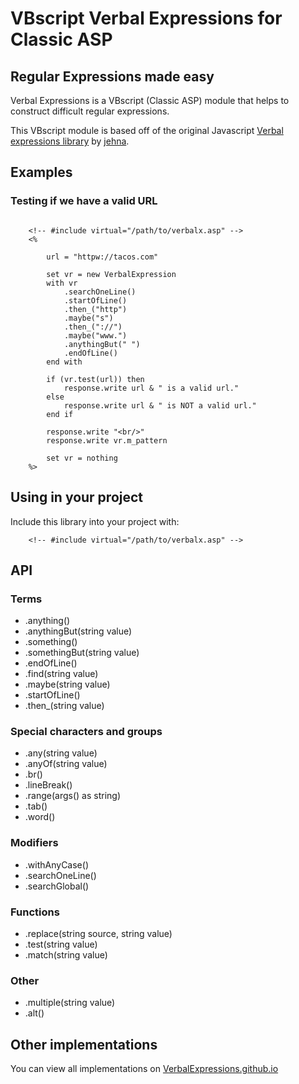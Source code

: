 VBscript Verbal Expressions for Classic ASP
===========================================

## Regular Expressions made easy

Verbal Expressions is a VBscript (Classic ASP) module that helps to construct difficult regular expressions.

This VBscript module is based off of the original Javascript [Verbal expressions library](https://github.com/jehna/VerbalExpressions) by [jehna](https://github.com/jehna/).

## Examples

### Testing if we have a valid URL

```VBscript

    <!-- #include virtual="/path/to/verbalx.asp" -->
    <%

        url = "httpw://tacos.com"

        set vr = new VerbalExpression
        with vr
            .searchOneLine()
            .startOfLine()
            .then_("http")
            .maybe("s")
            .then_("://")
            .maybe("www.")
            .anythingBut(" ")
            .endOfLine()
        end with

        if (vr.test(url)) then
            response.write url & " is a valid url."
        else
            response.write url & " is NOT a valid url."
        end if

        response.write "<br/>"
        response.write vr.m_pattern

        set vr = nothing
    %>

```

## Using in your project

Include this library into your project with:

```VBscript
    <!-- #include virtual="/path/to/verbalx.asp" -->
```

## API

### Terms
* .anything()
* .anythingBut(string value)
* .something()
* .somethingBut(string value)
* .endOfLine()
* .find(string value)
* .maybe(string value)
* .startOfLine()
* .then_(string value)

### Special characters and groups
* .any(string value)
* .anyOf(string value)
* .br()
* .lineBreak()
* .range(args() as string)
* .tab()
* .word()

### Modifiers
* .withAnyCase()
* .searchOneLine()
* .searchGlobal()

### Functions
* .replace(string source, string value)
* .test(string value)
* .match(string value)

### Other
* .multiple(string value)
* .alt()

## Other implementations
You can view all implementations on [VerbalExpressions.github.io](http://VerbalExpressions.github.io)
